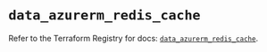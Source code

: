 # `data_azurerm_redis_cache`

Refer to the Terraform Registry for docs: [`data_azurerm_redis_cache`](https://registry.terraform.io/providers/hashicorp/azurerm/4.43.0/docs/data-sources/redis_cache).
